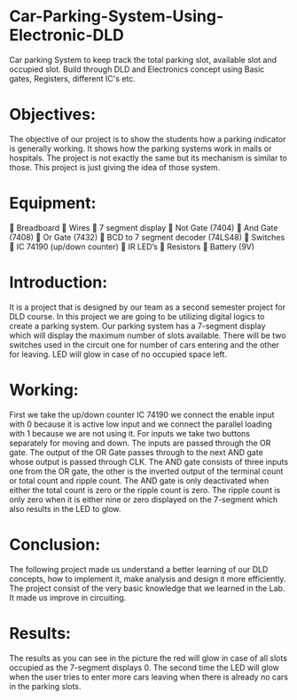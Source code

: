 # Car-Parking-System-Using-Electronic-DLD
Car parking System to keep track the total parking slot, available slot and occupied slot. Build through DLD and Electronics concept using Basic gates, Registers, different IC's etc.
# Objectives:
The objective of our project is to show the students how a parking indicator is generally working. It shows how the parking systems work in malls or hospitals. The project is not exactly the same but its mechanism is similar to those. This project is just giving the idea of those system. 
# Equipment:
	Breadboard
	Wires
	7 segment display 
	Not Gate (7404)
	And Gate (7408)
	Or Gate (7432)
	BCD to 7 segment decoder (74LS48)
	Switches
	IC 74190 (up/down counter)
	IR LED’s
	 Resistors 
	 Battery (9V)
# Introduction:
It is a project that is designed by our team as a second semester project for DLD course. In this project we are going to be utilizing digital logics to create a parking system. Our parking system has a 7-segment display which will display the maximum number of slots available. There will be two switches used in the circuit one for number of cars entering and the other for leaving. LED will glow in case of no occupied space left.
# Working:
First we take the up/down counter IC 74190 we connect the enable input with 0 because it is active low input and we connect the parallel loading with 1 because we are not using it. For inputs we take two buttons separately for moving and down. The inputs are passed through the OR gate. The output of the OR Gate passes through to the next AND gate whose output is passed through CLK. The AND gate consists of three inputs one from the OR gate, the other is the inverted output of the terminal count or total count and ripple count. The AND gate is only deactivated when either the total count is zero or the ripple count is zero. The ripple count is only zero when it is either nine or zero displayed on the 7-segment which also results in the LED to glow.
# Conclusion: 
The following project made us understand a better learning of our DLD concepts, how to implement it, make analysis and design it more efficiently. The project consist of the very basic knowledge that we learned in the Lab. It made us improve in circuiting.
# Results:
The results as you can see in the picture the red will glow in case of all slots occupied as the 7-segment displays 0. The second time the LED will glow when the user tries to enter more cars leaving when there is already no cars in the parking slots.


